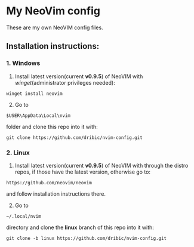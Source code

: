 # My NeoVim config

These are my own NeoVIM config files.

## Installation instructions:

### 1. Windows

1. Install latest version(current **v0.9.5**) of NeoVIM with *winget*(administrator privileges needed):
```
winget install neovim
```
2. Go to
```
$USER\AppData\Local\nvim
```
folder and clone this repo into it with:

```
git clone https://github.com/dribic/nvim-config.git
```

### 2. Linux

1. Install latest version(current **v0.9.5**) of NeoVIM with through the distro repos, if those have the latest version, otherwise go to:
```
https://github.com/neovim/neovim
```
and follow installation instructions there.

2. Go to
```
~/.local/nvim
```
directory and clone the **linux** branch of this repo into it with:
```
git clone -b linux https://github.com/dribic/nvim-config.git
```
